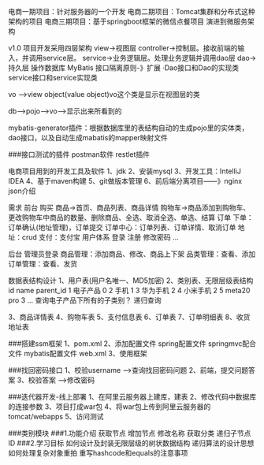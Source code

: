 电商一期项目：针对服务器的一个开发
电商二期项目：Tomcat集群和分布式这种架构的项目
电商三期项目：基于springboot框架的微信点餐项目
演进到微服务架构

v1.0
项目开发采用四层架构
view->视图层
controller->控制层。接收前端的输入，并调用service层。
service->业务逻辑层。处理业务逻辑并调用dao层
dao->持久层  操作数据库 MyBatis
接口隔离原则-》扩展
·Dao接口和Dao的实现类
  service接口和service实现类

vo -->view  object(value object)vo这个类是显示在视图层的类

db-->pojo-->vo-->显示出来所看到的

mybatis-generator插件：根据数据库里的表结构自动的生成pojo里的实体类，dao接口，以及自动生成mabatis的mapper映射文件

###接口测试的插件
postman软件
restlet插件

电商项目用到的开发工具及软件
1、jdk
2、安装mysql
3、开发工具：IntelliJ IDEA
4、基于maven构建
5、git做版本管理
6、前后端分离项目——》nginx 
json介绍

需求
前台
  购买
    商品->首页、商品列表、商品详情
    购物车->商品添加到购物车、更改购物车中商品的数量、删除商品、全选、取消全选、单选、结算
    订单
      下单：订单确认(地址管理)，订单提交
      订单中心：订单列表、订单详情、取消订单
    地址：crud
    支付：支付宝
  用户体系
    登录
    注册
    修改密码
    ...
    
 后台
   管理员登录
   商品管理：添加商品、修改、商品上下架
   品类管理：查看、添加
   订单管理：查看、发货
   
   数据表结构设计
   1、用户表(用户名唯一、MD5加密)
   2、类别表、无限层级表结构
      id  name     parent_id
      1   电子产品    0
      2   手机        1
      3   华为手机    2
      4   小米手机    2
      5   meta20 pro  3
      ...
      查询电子产品下所有的子类别？
        递归查询
   
  3、商品详情表
  4、购物车表
  5、支付信息表
  6、订单表
  7、订单明细表
  8、收货地址表
  
 ###搭建ssm框架
 1、pom.xml
 2、添加配置文件
    spring配置文件
    springmvc配合文件
    mybatis配置文件
    web.xml
  3、使用框架
  
  ###找回密码接口
  1、校验username -->查询找回密码问题
  2、前端，提交问题答案
  3、校验答案 -->修改密码
  
  ###迭代器开发-线上部署
  1、在阿里云服务器上建库，建表
  2、修改代码中数据库的连接参数
  3、项目打成war包
  4、将war包上传到阿里云服务器的tomcat/webapps
  5、访问测试
  
  ###类别模块
  ###1.功能介绍
        获取节点
        增加节点
        修改名称
        获取分类
        递归子节点ID
   ###2.学习目标
         如何设计及封装无限层级的树状数据结构
         递归算法的设计思想
         如何处理复杂对象重拍
         重写hashcode和equals的注意事项